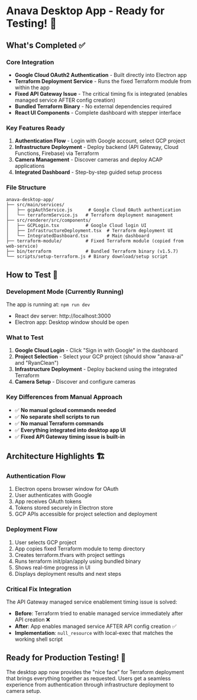 # Anava Desktop App - Ready for Testing! 🚀

## What's Completed ✅

### Core Integration
- **Google Cloud OAuth2 Authentication** - Built directly into Electron app
- **Terraform Deployment Service** - Runs the fixed Terraform module from within the app
- **Fixed API Gateway Issue** - The critical timing fix is integrated (enables managed service AFTER config creation)
- **Bundled Terraform Binary** - No external dependencies required
- **React UI Components** - Complete dashboard with stepper interface

### Key Features Ready
1. **Authentication Flow** - Login with Google account, select GCP project
2. **Infrastructure Deployment** - Deploy backend (API Gateway, Cloud Functions, Firebase) via Terraform
3. **Camera Management** - Discover cameras and deploy ACAP applications
4. **Integrated Dashboard** - Step-by-step guided setup process

### File Structure
```
anava-desktop-app/
├── src/main/services/
│   ├── gcpAuthService.js      # Google Cloud OAuth authentication
│   └── terraformService.js   # Terraform deployment management
├── src/renderer/src/components/
│   ├── GCPLogin.tsx          # Google Cloud login UI
│   ├── InfrastructureDeployment.tsx  # Terraform deployment UI
│   └── IntegratedDashboard.tsx       # Main dashboard
├── terraform-module/         # Fixed Terraform module (copied from web-service)
├── bin/terraform             # Bundled Terraform binary (v1.5.7)
└── scripts/setup-terraform.js # Binary download/setup script
```

## How to Test 🧪

### Development Mode (Currently Running)
The app is running at: `npm run dev`
- React dev server: http://localhost:3000
- Electron app: Desktop window should be open

### What to Test
1. **Google Cloud Login** - Click "Sign in with Google" in the dashboard
2. **Project Selection** - Select your GCP project (should show "anava-ai" and "RyanClean")
3. **Infrastructure Deployment** - Deploy backend using the integrated Terraform
4. **Camera Setup** - Discover and configure cameras

### Key Differences from Manual Approach
- ✅ **No manual gcloud commands needed**
- ✅ **No separate shell scripts to run**
- ✅ **No manual Terraform commands**
- ✅ **Everything integrated into desktop app UI**
- ✅ **Fixed API Gateway timing issue is built-in**

## Architecture Highlights 🏗️

### Authentication Flow
1. Electron opens browser window for OAuth
2. User authenticates with Google
3. App receives OAuth tokens
4. Tokens stored securely in Electron store
5. GCP APIs accessible for project selection and deployment

### Deployment Flow  
1. User selects GCP project
2. App copies fixed Terraform module to temp directory
3. Creates terraform.tfvars with project settings
4. Runs terraform init/plan/apply using bundled binary
5. Shows real-time progress in UI
6. Displays deployment results and next steps

### Critical Fix Integration
The API Gateway managed service enablement timing issue is solved:
- **Before**: Terraform tried to enable managed service immediately after API creation ❌
- **After**: App enables managed service AFTER API config creation ✅
- **Implementation**: `null_resource` with local-exec that matches the working shell script

## Ready for Production Testing! 🎯

The desktop app now provides the "nice face" for Terraform deployment that brings everything together as requested. Users get a seamless experience from authentication through infrastructure deployment to camera setup.